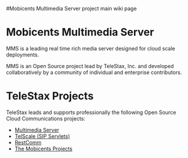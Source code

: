#Mobicents Multimedia Server project main wiki page

# Mobicents Multimedia Server #

MMS is a leading real time rich media server designed for cloud scale deployments.

MMS is an Open Source project lead by TeleStax, Inc. and developed collaboratively by a community of individual and enterprise contributors.

# TeleStax Projects #

TeleStax leads and supports professionally the following Open Source Cloud Communications projects:

  * [Multimedia Server](http://code.google.com/p/mediaserver)
  * [TelScale (SIP Servlets)](http://code.google.com/p/telscale)
  * [RestComm](http://code.google.com/p/restcomm)
  * [The Mobicents Projects](http://code.google.com/p/mobicents)
